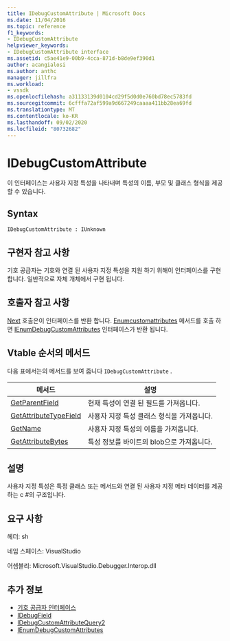 ```yaml
---
title: IDebugCustomAttribute | Microsoft Docs
ms.date: 11/04/2016
ms.topic: reference
f1_keywords:
- IDebugCustomAttribute
helpviewer_keywords:
- IDebugCustomAttribute interface
ms.assetid: c5ae41e9-00b9-4cca-871d-b8de9ef390d1
author: acangialosi
ms.author: anthc
manager: jillfra
ms.workload:
- vssdk
ms.openlocfilehash: a31133139d0104cd29f5d0d0e760bd78ec5783fd
ms.sourcegitcommit: 6cfffa72af599a9d667249caaaa411bb28ea69fd
ms.translationtype: MT
ms.contentlocale: ko-KR
ms.lasthandoff: 09/02/2020
ms.locfileid: "80732682"
---
```

# <a name="idebugcustomattribute"></a>IDebugCustomAttribute
이 인터페이스는 사용자 지정 특성을 나타내며 특성의 이름, 부모 및 클래스 형식을 제공할 수 있습니다.

## <a name="syntax"></a>Syntax

```
IDebugCustomAttribute : IUnknown
```

## <a name="notes-for-implementers"></a>구현자 참고 사항
 기호 공급자는 기호와 연결 된 사용자 지정 특성을 지원 하기 위해이 인터페이스를 구현 합니다. 일반적으로 자체 개체에서 구현 됩니다.

## <a name="notes-for-callers"></a>호출자 참고 사항
 [Next](../../../extensibility/debugger/reference/ienumdebugcustomattributes-next.md) 호출은이 인터페이스를 반환 합니다. [Enumcustomattributes](../../../extensibility/debugger/reference/idebugcustomattributequery2-enumcustomattributes.md) 메서드를 호출 하면 [IEnumDebugCustomAttributes](../../../extensibility/debugger/reference/ienumdebugcustomattributes.md) 인터페이스가 반환 됩니다.

## <a name="methods-in-vtable-order"></a>Vtable 순서의 메서드
 다음 표에서는의 메서드를 보여 줍니다 `IDebugCustomAttribute` .

|메서드|설명|
|------------|-----------------|
|[GetParentField](../../../extensibility/debugger/reference/idebugcustomattribute-getparentfield.md)|현재 특성이 연결 된 필드를 가져옵니다.|
|[GetAttributeTypeField](../../../extensibility/debugger/reference/idebugcustomattribute-getattributetypefield.md)|사용자 지정 특성 클래스 형식을 가져옵니다.|
|[GetName](../../../extensibility/debugger/reference/idebugcustomattribute-getname.md)|사용자 지정 특성의 이름을 가져옵니다.|
|[GetAttributeBytes](../../../extensibility/debugger/reference/idebugcustomattribute-getattributebytes.md)|특성 정보를 바이트의 blob으로 가져옵니다.|

## <a name="remarks"></a>설명
 사용자 지정 특성은 특정 클래스 또는 메서드와 연결 된 사용자 지정 메타 데이터를 제공 하는 c #의 구조입니다.

## <a name="requirements"></a>요구 사항
 헤더: sh

 네임 스페이스: VisualStudio

 어셈블리: Microsoft.VisualStudio.Debugger.Interop.dll

## <a name="see-also"></a>추가 정보
- [기호 공급자 인터페이스](../../../extensibility/debugger/reference/symbol-provider-interfaces.md)
- [IDebugField](../../../extensibility/debugger/reference/idebugfield.md)
- [IDebugCustomAttributeQuery2](../../../extensibility/debugger/reference/idebugcustomattributequery2.md)
- [IEnumDebugCustomAttributes](../../../extensibility/debugger/reference/ienumdebugcustomattributes.md)
